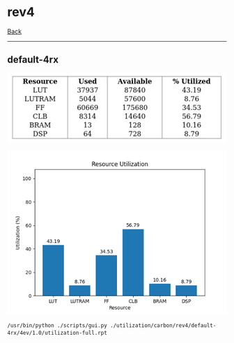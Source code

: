 # rev4

[Back](<../carbon.md>)

---

## default-4rx

<p align="center">
	<img src="../../../../images/carbon/rev4/default-4rx/4ev/1.0/table.jpg" />
</p>

<p align="center">
	<img src="../../../../images/carbon/rev4/default-4rx/4ev/1.0/graph.png" />
</p>

`/usr/bin/python ./scripts/gui.py ./utilization/carbon/rev4/default-4rx/4ev/1.0/utilization-full.rpt`

